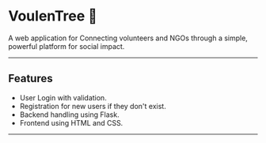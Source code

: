 # VoulenTree 🌳

A web application for Connecting volunteers and NGOs through a simple, powerful platform for social impact.

---

## Features
- User Login with validation.
- Registration for new users if they don't exist.
- Backend handling using Flask.
- Frontend using HTML and CSS.

---
